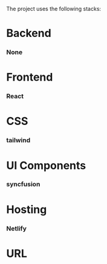 The project uses the following stacks:

# Backend
### None

# Frontend
### React

# CSS
### tailwind

# UI Components
### syncfusion

# Hosting
### Netlify

# URL
### 
